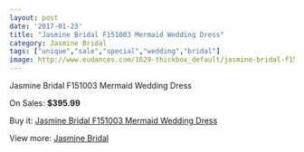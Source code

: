 ```yaml
---
layout: post
date: '2017-01-23'
title: "Jasmine Bridal F151003 Mermaid Wedding Dress"
category: Jasmine Bridal
tags: ["unique","sale","special","wedding","bridal"]
image: http://www.eudances.com/1629-thickbox_default/jasmine-bridal-f151003-mermaid-wedding-dress.jpg
---
```

Jasmine Bridal F151003 Mermaid Wedding Dress

On Sales: **$395.99**
<a href="https://www.eudances.com/en/jasmine-bridal/583-jasmine-bridal-f151003-mermaid-wedding-dress.html"><amp-img layout="responsive" width="600" height="600" src="//www.eudances.com/1629-thickbox_default/jasmine-bridal-f151003-mermaid-wedding-dress.jpg" alt="Jasmine Bridal F151003 Mermaid Wedding Dress 0" /></a>
<a href="https://www.eudances.com/en/jasmine-bridal/583-jasmine-bridal-f151003-mermaid-wedding-dress.html"><amp-img layout="responsive" width="600" height="600" src="//www.eudances.com/1630-thickbox_default/jasmine-bridal-f151003-mermaid-wedding-dress.jpg" alt="Jasmine Bridal F151003 Mermaid Wedding Dress 1" /></a>

Buy it: [Jasmine Bridal F151003 Mermaid Wedding Dress](https://www.eudances.com/en/jasmine-bridal/583-jasmine-bridal-f151003-mermaid-wedding-dress.html "Jasmine Bridal F151003 Mermaid Wedding Dress")

View more: [Jasmine Bridal](https://www.eudances.com/en/6-jasmine-bridal "Jasmine Bridal")